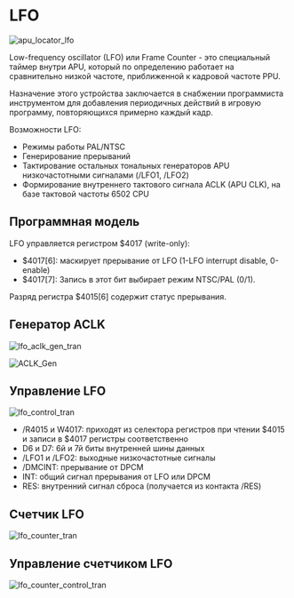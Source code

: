 # LFO

![apu_locator_lfo](/BreakingNESWiki/imgstore/apu/apu_locator_lfo.jpg)

Low-frequency oscillator (LFO) или Frame Counter - это специальный таймер внутри APU, который по определению работает на сравнительно низкой частоте, приближенной к кадровой частоте PPU.

Назначение этого устройства заключается в снабжении программиста инструментом для добавления периодичных действий в игровую программу, повторяющихся примерно каждый кадр.

Возможности LFO:
- Режимы работы PAL/NTSC
- Генерирование прерываний
- Тактирование остальных тональных генераторов APU низкочастотными сигналами (/LFO1, /LFO2)
- Формирование внутреннего тактового сигнала ACLK (APU CLK), на базе тактовой частоты 6502 CPU

## Программная модель

LFO управляется регистром $4017 (write-only):
- $4017\[6\]: маскирует прерывание от LFO (1-LFO interrupt disable, 0-enable)
- $4017\[7\]: Запись в этот бит выбирает режим NTSC/PAL (0/1).

Разряд регистра $4015\[6\] содержит статус прерывания.

## Генератор ACLK

![lfo_aclk_gen_tran](/BreakingNESWiki/imgstore/apu/lfo_aclk_gen_tran.jpg)

![ACLK_Gen](/BreakingNESWiki/imgstore/apu/ACLK_Gen.jpg)

## Управление LFO

![lfo_control_tran](/BreakingNESWiki/imgstore/apu/lfo_control_tran.jpg)

- /R4015 и W4017: приходят из селектора регистров при чтении $4015 и записи в $4017 регистры соответственно
- D6 и D7: 6й и 7й биты внутренней шины данных
- /LFO1 и /LFO2: выходные низкочастотные сигналы
- /DMCINT: прерывание от DPCM
- INT: общий сигнал прерывания от LFO или DPCM
- RES: внутренний сигнал сброса (получается из контакта /RES)

## Счетчик LFO

![lfo_counter_tran](/BreakingNESWiki/imgstore/apu/lfo_counter_tran.jpg)

## Управление счетчиком LFO

![lfo_counter_control_tran](/BreakingNESWiki/imgstore/apu/lfo_counter_control_tran.jpg)
